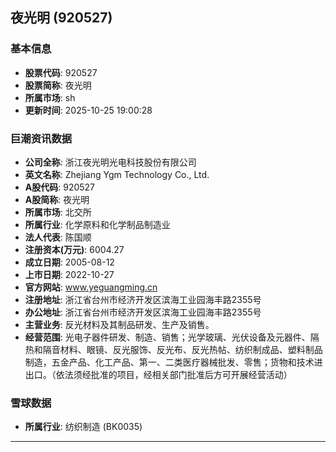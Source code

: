 ## 夜光明 (920527)

### 基本信息

- **股票代码**: 920527
- **股票简称**: 夜光明
- **所属市场**: sh
- **更新时间**: 2025-10-25 19:00:28

### 巨潮资讯数据

- **公司全称**: 浙江夜光明光电科技股份有限公司
- **英文名称**: Zhejiang Ygm Technology Co., Ltd.
- **A股代码**: 920527
- **A股简称**: 夜光明
- **所属市场**: 北交所
- **所属行业**: 化学原料和化学制品制造业
- **法人代表**: 陈国顺
- **注册资本(万元)**: 6004.27
- **成立日期**: 2005-08-12
- **上市日期**: 2022-10-27
- **官方网站**: www.yeguangming.cn
- **注册地址**: 浙江省台州市经济开发区滨海工业园海丰路2355号
- **办公地址**: 浙江省台州市经济开发区滨海工业园海丰路2355号
- **主营业务**: 反光材料及其制品研发、生产及销售。
- **经营范围**: 光电子器件研发、制造、销售；光学玻璃、光伏设备及元器件、隔热和隔音材料、眼镜、反光服饰、反光布、反光热帖、纺织制成品、塑料制品制造，五金产品、化工产品、第一、二类医疗器械批发、零售；货物和技术进出口。（依法须经批准的项目，经相关部门批准后方可开展经营活动）

### 雪球数据

- **所属行业**: 纺织制造 (BK0035)

---